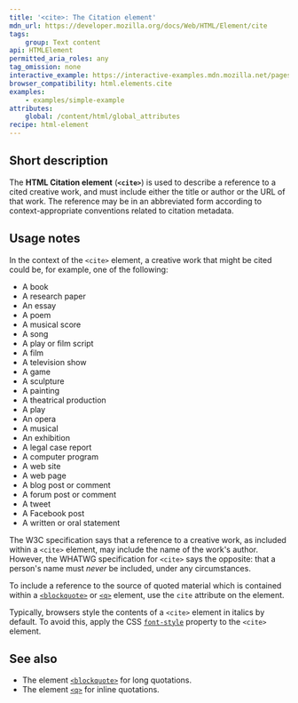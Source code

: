 ```yaml
---
title: '<cite>: The Citation element'
mdn_url: https://developer.mozilla.org/docs/Web/HTML/Element/cite
tags:
    group: Text content
api: HTMLElement
permitted_aria_roles: any
tag_omission: none
interactive_example: https://interactive-examples.mdn.mozilla.net/pages/tabbed/cite.html
browser_compatibility: html.elements.cite
examples:
    - examples/simple-example
attributes:
    global: /content/html/global_attributes
recipe: html-element
---
```


## Short description

The **HTML Citation element** (**`<cite>`**) is used to describe a
reference to a cited creative work, and must include either the title or
author or the URL of that work. The reference may be in an
abbreviated form according to context-appropriate conventions related to
citation metadata.

## Usage notes

In the context of the `<cite>` element, a creative work that might be
cited could be, for example, one of the following:

- A book
- A research paper
- An essay
- A poem
- A musical score
- A song
- A play or film script
- A film
- A television show
- A game
- A sculpture
- A painting
- A theatrical production
- A play
- An opera
- A musical
- An exhibition
- A legal case report
- A computer program
- A web site
- A web page
- A blog post or comment
- A forum post or comment
- A tweet
- A Facebook post
- A written or oral statement

The W3C specification says that a reference to a
creative work, as included within a `<cite>` element, may include the
name of the work's author. However, the WHATWG specification for
`<cite>` says the opposite: that a person's name must *never* be
included, under any circumstances.

To include a reference to the source of quoted material which is
contained within a
[`<blockquote>`](/en-US/docs/Web/HTML/Element/blockquote)
or
[`<q>`](/en-US/docs/Web/HTML/Element/q)
element, use the `cite` attribute on the element.

Typically, browsers style the contents of a `<cite>` element in italics
by default. To avoid this, apply the CSS
[`font-style`](/en-US/docs/Web/CSS/font-style)
property to the `<cite>` element.

## See also

- The element
  [`<blockquote>`](/en-US/docs/Web/HTML/Element/blockquote)
  for long quotations.
- The element
  [`<q>`](/en-US/docs/Web/HTML/Element/q)
  for inline quotations.
